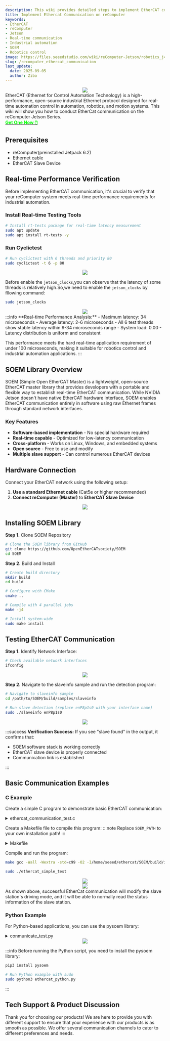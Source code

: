 ```yaml
---
description: This wiki provides detailed steps to implement EtherCAT communication on reComputer Jetson for real-time industrial automation control applications.
title: Implement Ethercat Communication on reComputer
keywords:
- EtherCAT
- reComputer
- Jetson
- Real-time communication
- Industrial automation
- SOEM
- Robotics control
image: https://files.seeedstudio.com/wiki/reComputer-Jetson/robotics_j401/recomputer-robotics_2.webp
slug: /recomputer_ethercat_communication
last_update:
  date: 2025-09-05
  author: Zibo
---
```


<div align="center">
    <img width={600}
    src="https://media-cdn.seeedstudio.com/media/catalog/product/cache/bb49d3ec4ee05b6f018e93f896b8a25d/1/-/1-100001302_recomputer_robotics_j3011_with_gmsl_extension.jpg" />
</div>

<div style={{ textAlign: "justify" }}>
EtherCAT (Ethernet for Control Automation Technology) is a high-performance, open-source industrial Ethernet protocol designed for real-time automation control in automation, robotics, and motion systems. This wiki will show you how to conduct EtherCat communication on the reComputer Jetson Series.
</div>

<div class="get_one_now_container" style={{textAlign: 'center'}}>
<a class="get_one_now_item" href="https://www.seeedstudio.com/reComputer-Robotics-J4012-with-GMSL-extension-board-p-6537.html" target="_blank">
<strong><span><font color={'FFFFFF'} size={"4"}> Get One Now 🖱️</font></span></strong>
</a></div>

## Prerequisites

- reComputer(preinstalled Jetpack 6.2)
- Ethernet cable
- EtherCAT Slave Device

## Real-time Performance Verification

Before implementing EtherCAT communication, it's crucial to verify that your reComputer system meets real-time performance requirements for industrial automation.

### Install Real-time Testing Tools

```bash
# Install rt-tests package for real-time latency measurement
sudo apt update
sudo apt install rt-tests -y
```

### Run Cyclictest

```bash
# Run cyclictest with 6 threads and priority 80
sudo cyclictest -t 6 -p 80
```

<div align="center">
    <img width={1000}
    src="https://files.seeedstudio.com/wiki/robotics/software/ethercat/cyc1.png" />
</div>

Before enable the `jetson_clocks`,you can observe that the latency of some threads is relatively high.So,we need to enable the `jetson_clocks` by fllowing command:

```bash
sudo jetson_clocks
```

<div align="center">
    <img width={1000}
    src="https://files.seeedstudio.com/wiki/robotics/software/ethercat/cyc2.png" />
</div>
:::info
**Real-time Performance Analysis:**
- Maximum latency: 34 microseconds
- Average latency: 2-6 microseconds  
- All 6 test threads show stable latency within 9-34 microseconds range
- System load: 0.00
- Latency distribution is uniform and consistent

This performance meets the hard real-time application requirement of under 100 microseconds, making it suitable for robotics control and industrial automation applications.
:::

## SOEM Library Overview

<div style={{ textAlign: "justify" }}>
SOEM (Simple Open EtherCAT Master) is a lightweight, open-source EtherCAT master library that provides developers with a portable and flexible way to establish real-time EtherCAT communication. While NVIDIA Jetson doesn't have native EtherCAT hardware interface, SOEM enables EtherCAT communication entirely in software using raw Ethernet frames through standard network interfaces.
</div>

### Key Features

- **Software-based implementation** - No special hardware required
- **Real-time capable** - Optimized for low-latency communication
- **Cross-platform** - Works on Linux, Windows, and embedded systems
- **Open source** - Free to use and modify
- **Multiple slave support** - Can control numerous EtherCAT devices

## Hardware Connection

Connect your EtherCAT network using the following setup:

1. **Use a standard Ethernet cable** (Cat5e or higher recommended)
2. **Connect reComputer (Master)** to **EtherCAT Slave Device**

<div align="center">
    <img width={1000}
    src="https://files.seeedstudio.com/wiki/robotics/software/ethercat/hc.jpg" />
</div>

## Installing SOEM Library

**Step 1.** Clone SOEM Repository

```bash
# Clone the SOEM library from GitHub
git clone https://github.com/OpenEtherCATsociety/SOEM
cd SOEM
```

**Step 2.** Build and Install

```bash
# Create build directory
mkdir build
cd build

# Configure with CMake
cmake ..

# Compile with 4 parallel jobs
make -j4

# Install system-wide
sudo make install
```

## Testing EtherCAT Communication

**Step 1.** Identify Network Interface:

```bash
# Check available network interfaces
ifconfig
```

<div align="center">
    <img width={1000}
    src="https://files.seeedstudio.com/wiki/robotics/software/ethercat/ifname.png" />
</div>

**Step 2.** Navigate to the slaveinfo sample and run the detection program:

```bash
# Navigate to slaveinfo sample
cd /path/to/SOEM/build/samples/slaveinfo

# Run slave detection (replace enP8p1s0 with your interface name)
sudo ./slaveinfo enP8p1s0
```

<div align="center">
    <img width={1000}
    src="https://files.seeedstudio.com/wiki/robotics/software/ethercat/slaver_info.png" />
</div>

:::success
**Verification Success:**
If you see "slave found" in the output, it confirms that:

- SOEM software stack is working correctly
- EtherCAT slave device is properly connected
- Communication link is established

:::

## Basic Communication Examples

### C Example

Create a simple C program to demonstrate basic EtherCAT communication:

<details>
<summary> ethercat_communication_test.c </summary>

```c
#include <stdio.h>
#include <stdlib.h>
#include <string.h>
#include <unistd.h>
#include <stdint.h>
#include <sys/time.h>

// EtherCAT includes

# include "ethercat.h"

// Function prototypes
void print_state_info(const char* state_name, int success);
void set_control_mode(int mode);
void read_control_mode(void);
void set_servo_parameters(void);
void configure_pdo_mapping(void);
void sleep_ms(int milliseconds);

int main(int argc, char *argv[])
{
    int ret;
    char*ifname = "enP8p1s0";  // Network interface name

    printf("EtherCAT Communication Test - C Version\n");
    printf("=======================================\n\n");
    
    // Initialize EtherCAT communication
    printf("Initializing EtherCAT communication...\n");
    
    // Initialize EtherCAT master
    if (ec_init(ifname)) {
        printf("✅ EtherCAT master initialized successfully\n");
    } else {
        printf("❌ Failed to initialize EtherCAT master\n");
        return -1;
    }
    
    // Find and configure slaves
    if (ec_config_init(FALSE) > 0) {
        printf("✅ Found %d slaves\n", ec_slavecount);
    } else {
        printf("❌ No slaves found\n");
        ec_close();
        return -1;
    }
    
    // Print slave information
    printf("Found slave: %s, state: %d\n", 
           ec_slave[1].name, ec_slave[1].state);
    
    // Enter PRE-OP state (SDO communication allowed)
    printf("\n📡 Entering PRE-OP state (SDO communication allowed)...\n");
    ec_statecheck(0, EC_STATE_PRE_OP, EC_TIMEOUTSTATE);
    ret = ec_writestate(0);
    if (ret == EK_OK) {
        print_state_info("PRE-OP", 1);
    } else {
        print_state_info("PRE-OP", 0);
    }
    
    // Enter SAFE-OP state (safe PDO communication allowed)
    printf("\n📡 Entering SAFE-OP state (safe PDO communication allowed)...\n");
    ec_statecheck(0, EC_STATE_SAFE_OP, EC_TIMEOUTSTATE);
    ret = ec_writestate(0);
    if (ret == EK_OK) {
        print_state_info("SAFE-OP", 1);
    } else {
        print_state_info("SAFE-OP", 0);
    }
    
    // Enter OP state (full PDO communication allowed)
    printf("\n📡 Entering OP state (full PDO communication allowed)...\n");
    ec_statecheck(0, EC_STATE_OPERATIONAL, EC_TIMEOUTSTATE);
    ret = ec_writestate(0);
    if (ret == EK_OK) {
        print_state_info("OP", 1);
    } else {
        print_state_info("OP", 0);
    }
    
    // Switch between different control modes
    printf("\n=== Control Mode Testing ===\n");
    
    set_control_mode(1);  // Position control
    set_control_mode(3);  // Velocity control
    set_control_mode(4);  // Torque control
    set_control_mode(6);  // Homing
    set_control_mode(7);  // Interpolated position mode
    set_control_mode(8);  // Cyclic synchronous position mode
    set_control_mode(0);  // No mode
    
    // Set servo parameters
    printf("\n=== Setting Servo Parameters ===\n");
    set_servo_parameters();
    
    // Configure PDO mapping
    printf("\n=== Configuring PDO Mapping ===\n");
    configure_pdo_mapping();
    
    // Print final slave state
    printf("\nSlave state: %d\n", ec_slave[1].state);
    
    printf("\nEtherCAT communication test completed\n");
    
    // Cleanup
    ec_close();
    return 0;
}

void print_state_info(const char* state_name, int success)
{
    if (success) {
        printf("📡 Successfully entered %s state\n", state_name);
    } else {
        printf("📡 Failed to enter %s state\n", state_name);
    }
}

void set_control_mode(int mode)
{
    uint8_t mode_data = (uint8_t)mode;
    int ret;

    // Write control mode to object 0x6060
    ret = ec_SDOwrite(1, 0x6060, 0, FALSE, sizeof(mode_data), &mode_data, EC_TIMEOUTRXM);
    
    if (ret > 0) {
        switch(mode) {
            case 1:
                printf("✅ Successfully set position control mode\n");
                break;
            case 3:
                printf("✅ Successfully set velocity control mode\n");
                break;
            case 4:
                printf("✅ Successfully set torque control mode\n");
                break;
            case 6:
                printf("✅ Successfully set homing mode\n");
                break;
            case 7:
                printf("✅ Successfully set interpolated position mode\n");
                break;
            case 8:
                printf("✅ Successfully set cyclic synchronous position mode\n");
                break;
            case 0:
                printf("✅ Successfully set no mode\n");
                break;
            default:
                printf("✅ Successfully set mode %d\n", mode);
                break;
        }
    } else {
        printf("❌ Failed to set control mode %d\n", mode);
    }
    
    // Read back the current mode
    read_control_mode();
    sleep_ms(1000);
}

void read_control_mode(void)
{
    int ret;
    uint8_t mode_data;
    int wkc;

    ret = ec_SDOread(1, 0x6060, 0, FALSE, &wkc, &mode_data, sizeof(mode_data), EC_TIMEOUTRXM);
    
    if (ret > 0) {
        printf("Current mode: %d\n", mode_data);
    } else {
        printf("Failed to read current mode\n");
    }
}

void set_servo_parameters(void)
{
    int ret;
    uint32_t param_value;
    int wkc;

    // Set maximum position range (0x607F)
    param_value = 1000000;
    ret = ec_SDOwrite(1, 0x607F, 0, FALSE, sizeof(param_value), &param_value, EC_TIMEOUTRXM);
    if (ret > 0) {
        printf("✅ Set maximum position range: %u\n", param_value);
    } else {
        printf("❌ Failed to set position range\n");
    }
    
    // Read back position range
    ret = ec_SDOread(1, 0x607F, 0, FALSE, &wkc, &param_value, sizeof(param_value), EC_TIMEOUTRXM);
    if (ret > 0) {
        printf("Position range: %u\n", param_value);
    }
    
    // Set maximum velocity (0x6081)
    param_value = 1000000;
    ret = ec_SDOwrite(1, 0x6081, 0, FALSE, sizeof(param_value), &param_value, EC_TIMEOUTRXM);
    if (ret > 0) {
        printf("✅ Set maximum velocity: %u\n", param_value);
    } else {
        printf("❌ Failed to set velocity\n");
    }
    
    // Read back velocity
    ret = ec_SDOread(1, 0x6081, 0, FALSE, &wkc, &param_value, sizeof(param_value), EC_TIMEOUTRXM);
    if (ret > 0) {
        printf("Maximum velocity: %u\n", param_value);
    }
    
    // Set maximum acceleration (0x6083)
    param_value = 1000;
    ret = ec_SDOwrite(1, 0x6083, 0, FALSE, sizeof(param_value), &param_value, EC_TIMEOUTRXM);
    if (ret > 0) {
        printf("✅ Set maximum acceleration: %u\n", param_value);
    } else {
        printf("❌ Failed to set acceleration\n");
    }
    
    // Read back acceleration
    ret = ec_SDOread(1, 0x6083, 0, FALSE, &wkc, &param_value, sizeof(param_value), EC_TIMEOUTRXM);
    if (ret > 0) {
        printf("Maximum acceleration: %u\n", param_value);
    }
    
    printf("✅ Successfully set servo parameters\n");
}

void configure_pdo_mapping(void)
{
    int ret;
    uint8_t mapping_count;
    uint32_t mapping_data;
    int wkc;

    // Configure receive PDO mapping (1600h) - Master to slave
    printf("Configuring receive PDO mapping (1600h)...\n");
    
    // Clear existing mapping
    mapping_count = 0;
    ret = ec_SDOwrite(1, 0x1600, 0, FALSE, sizeof(mapping_count), &mapping_count, EC_TIMEOUTRXM);
    
    // Set control word mapping (6040h, 16-bit)
    mapping_data = 0x60400010;
    ret = ec_SDOwrite(1, 0x1600, 1, FALSE, sizeof(mapping_data), &mapping_data, EC_TIMEOUTRXM);
    
    // Set target position mapping (607Ah, 32-bit)
    mapping_data = 0x607A0020;
    ret = ec_SDOwrite(1, 0x1600, 2, FALSE, sizeof(mapping_data), &mapping_data, EC_TIMEOUTRXM);
    
    // Set mapping count
    mapping_count = 2;
    ret = ec_SDOwrite(1, 0x1600, 0, FALSE, sizeof(mapping_count), &mapping_count, EC_TIMEOUTRXM);
    
    if (ret > 0) {
        printf("✅ Receive PDO mapping configured\n");
    } else {
        printf("❌ Failed to configure receive PDO mapping\n");
    }
    
    // Configure transmit PDO mapping (1A00h) - Slave to master
    printf("Configuring transmit PDO mapping (1A00h)...\n");
    
    // Clear existing mapping
    mapping_count = 0;
    ret = ec_SDOwrite(1, 0x1A00, 0, FALSE, sizeof(mapping_count), &mapping_count, EC_TIMEOUTRXM);
    
    // Set status word mapping (6041h, 16-bit)
    mapping_data = 0x60410010;
    ret = ec_SDOwrite(1, 0x1A00, 1, FALSE, sizeof(mapping_data), &mapping_data, EC_TIMEOUTRXM);
    
    // Set actual position mapping (6064h, 32-bit)
    mapping_data = 0x60640020;
    ret = ec_SDOwrite(1, 0x1A00, 2, FALSE, sizeof(mapping_data), &mapping_data, EC_TIMEOUTRXM);
    
    // Set mapping count
    mapping_count = 2;
    ret = ec_SDOwrite(1, 0x1A00, 0, FALSE, sizeof(mapping_count), &mapping_count, EC_TIMEOUTRXM);
    
    if (ret > 0) {
        printf("✅ Transmit PDO mapping configured\n");
    } else {
        printf("❌ Failed to configure transmit PDO mapping\n");
    }
    
    printf("✅ PDO mapping configuration completed\n");
}

void sleep_ms(int milliseconds)
{
    usleep(milliseconds * 1000);
}

```

</details>

Create a Makefile file to compile this program:
:::note
Replace `SOEM_PATH` to your own installation path!
:::

<details>
<summary> Makefile </summary>

```Makefile
# Makefile for EtherCAT Communication Test with Local SOEM Library

# Compiler and flags
CC = gcc
CFLAGS = -Wall -Wextra -std=c99 -O2
LDFLAGS = -lrt -lpthread

# Local SOEM library paths
SOEM_PATH = /home/seeed/ethercat/SOEM
INCLUDES = -I$(SOEM_PATH)/build/install/include
LIBS = -L$(SOEM_PATH)/build -lsoem

# Target executables
TARGET_FULL = ethercat_communication_test
TARGET_SIMPLE = ethercat_simple_test

# Source files
SOURCES_FULL = ethercat_communication_test.c
SOURCES_SIMPLE = ethercat_simple_test.c

# Object files
OBJECTS_FULL = $(SOURCES_FULL:.c=.o)
OBJECTS_SIMPLE = $(SOURCES_SIMPLE:.c=.o)

# Default target
all: $(TARGET_SIMPLE)

# Build the simple version (recommended)
simple: $(TARGET_SIMPLE)

# Build the full version
full: $(TARGET_FULL)

# Build the simple executable
$(TARGET_SIMPLE): $(OBJECTS_SIMPLE)
 $(CC) $(OBJECTS_SIMPLE) -o $(TARGET_SIMPLE) $(LIBS) $(LDFLAGS)
 @echo "✅ Simple version build completed successfully!"
 @echo "Run with: sudo ./$(TARGET_SIMPLE)"

# Build the full executable
$(TARGET_FULL): $(OBJECTS_FULL)
 $(CC) $(OBJECTS_FULL) -o $(TARGET_FULL) $(LIBS) $(LDFLAGS)
 @echo "✅ Full version build completed successfully!"
 @echo "Run with: sudo ./$(TARGET_FULL)"

# Compile source files
%.o: %.c
 $(CC) $(CFLAGS) $(INCLUDES) -c $< -o $@

# Clean build files
clean:
 rm -f $(OBJECTS_FULL) $(OBJECTS_SIMPLE) $(TARGET_FULL) $(TARGET_SIMPLE)
 @echo "🧹 Cleaned build files"

# Check local SOEM installation
check-soem:
 @echo "Checking local SOEM installation..."
 @if [ -f "$(SOEM_PATH)/build/install/include/soem/soem.h" ]; then \
  echo "✅ SOEM headers found at $(SOEM_PATH)/build/install/include/soem/soem.h"; \
 else \
  echo "❌ SOEM headers not found"; \
 fi
 @if [ -f "$(SOEM_PATH)/build/libsoem.a" ]; then \
  echo "✅ SOEM library found at $(SOEM_PATH)/build/libsoem.a"; \
 else \
  echo "❌ SOEM library not found"; \
 fi

# Test compilation
test-compile: check-soem
 @echo "Testing compilation..."
 @make clean
 @make simple
 @echo "✅ Compilation test successful!"

# Manual compilation commands for reference
manual-compile:
 @echo "Manual compilation commands:"
 @echo "Simple version:"
 @echo "  gcc -Wall -Wextra -std=c99 -O2 \\"
 @echo "      -I$(SOEM_PATH)/build/install/include \\"
 @echo "      ethercat_simple_test.c \\"
 @echo "      -o ethercat_simple_test \\"
 @echo "      -L$(SOEM_PATH)/build -lsoem -lrt -lpthread"
 @echo ""
 @echo "Full version:"
 @echo "  gcc -Wall -Wextra -std=c99 -O2 \\"
 @echo "      -I$(SOEM_PATH)/build/install/include \\"
 @echo "      ethercat_communication_test.c \\"
 @echo "      -o ethercat_communication_test \\"
 @echo "      -L$(SOEM_PATH)/build -lsoem -lrt -lpthread"

# Help target
help:
 @echo "Available targets:"
 @echo "  all           - Build the simple version (default)"
 @echo "  simple        - Build the simple version"
 @echo "  full          - Build the full version"
 @echo "  clean         - Remove build files"
 @echo "  check-soem    - Check local SOEM installation"
 @echo "  test-compile  - Test compilation"
 @echo "  manual-compile - Show manual compilation commands"
 @echo "  help          - Show this help message"
 @echo ""
 @echo "Quick start:"
 @echo "  make          # Build the program"
 @echo "  sudo ./ethercat_simple_test  # Run the program"
 @echo ""
 @echo "SOEM library location: $(SOEM_PATH)"

```

</details>

Compile and run the program:

```bash
make gcc -Wall -Wextra -std=c99 -O2 -I/home/seeed/ethercat/SOEM/build/install/include -c ethercat_simple_test.c -o ethercat_simple_test.o

sudo ./ethercat_simple_test
```

<div align="center">
    <img width={1000}
    src="https://files.seeedstudio.com/wiki/robotics/software/ethercat/conmunicate.png" />
</div>

<div align="center">
    <img width={1000}
    src="https://files.seeedstudio.com/wiki/robotics/software/ethercat/conmunicate.gif" />
</div>

<div style={{ textAlign: "justify" }}>
As shown above, successful EtherCat communication will modify the slave station's driving mode, and it will be able to normally read the status information of the slave station.
</div>

### Python Example

For Python-based applications, you can use the pysoem library:

<details>
<summary> conmunicate_test.py </summary>

```python
import pysoem
import time
import struct

# Initialize EtherCAT communication

# Network interface name

interface_name = "enP8p1s0"

# Create EtherCAT master object

master = pysoem.Master()

# Open EtherCAT master connection

master.open(interface_name)

# Initialize slaves

master.config_init()

slaver = master.slaves[0]

print(f"Found slave: {slaver.name}, state: {slaver.state}")

print("📡 Entering PRE-OP state (SDO communication allowed)...")

# Set master state to PREOP_STATE

master.state = pysoem.PREOP_STATE

# Write state to EtherCAT network

master.write_state()

# Check if entered successfully

if master.state == pysoem.PREOP_STATE:
    print("📡 Successfully entered PRE-OP state")
else:
    print("📡 Failed to enter PRE-OP state")

# Enter SAFE-OP state (safe PDO communication allowed)

master.state = pysoem.SAFEOP_STATE
master.write_state()

# Check if entered successfully

if master.state == pysoem.SAFEOP_STATE:
    print("📡 Successfully entered SAFE-OP state")
else:
    print("📡 Failed to enter SAFE-OP state")

# Enter OP state (full PDO communication allowed)

master.state = pysoem.OP_STATE
master.write_state()

# Check if entered successfully

if master.state == pysoem.OP_STATE:
    print("📡 Master successfully entered OP state")
else:
    print("📡 Failed to enter OP state")

# Switch between different control modes

slaver.sdo_write(0x6060, 0, struct.pack('<B', 1))  # Set mode to position control
print("✅ Successfully set position control mode")
print(f"Current mode: {struct.unpack('<b', slaver.sdo_read(0x6060, 0))[0]}")
time.sleep(1)

slaver.sdo_write(0x6060, 0, struct.pack('<B', 3))  # Set mode to velocity control
print("✅ Successfully set velocity control mode")
print(f"Current mode: {struct.unpack('<b', slaver.sdo_read(0x6060, 0))[0]}")
time.sleep(1)

slaver.sdo_write(0x6060, 0, struct.pack('<B', 4))  # Set mode to torque control
print("✅ Successfully set torque control mode")
print(f"Current mode: {struct.unpack('<b', slaver.sdo_read(0x6060, 0))[0]}")
time.sleep(1)

slaver.sdo_write(0x6060, 0, struct.pack('<B', 6))  # Set mode to homing
print("✅ Successfully set homing mode")
print(f"Current mode: {struct.unpack('<b', slaver.sdo_read(0x6060, 0))[0]}")
time.sleep(1)

slaver.sdo_write(0x6060, 0, struct.pack('<B', 7))  # Set mode to interpolated position mode
print("✅ Successfully set interpolated position mode")
print(f"Current mode: {struct.unpack('<b', slaver.sdo_read(0x6060, 0))[0]}")
time.sleep(1)

slaver.sdo_write(0x6060, 0, struct.pack('<B', 8))  # Set mode to cyclic synchronous position mode
print("✅ Successfully set cyclic synchronous position mode")
print(f"Current mode: {struct.unpack('<b', slaver.sdo_read(0x6060, 0))[0]}")
time.sleep(1)

slaver.sdo_write(0x6060, 0, struct.pack('<B', 0))  # Set mode to no mode
print("✅ Successfully set no mode")
print(f"Current mode: {struct.unpack('<b', slaver.sdo_read(0x6060, 0))[0]}")
time.sleep(1)

# Set necessary parameters for control configuration

slaver.sdo_write(0x607F, 0, struct.pack('<I', 1000000))  # Maximum position range
print(f"Position range: {slaver.sdo_read[0x607F, 0](0)}")
slaver.sdo_write(0x6081, 0, struct.pack('<I', 1000000))  # Maximum velocity
print(f"Maximum velocity: {slaver.sdo_read[0x6081, 0](0)}")
slaver.sdo_write(0x6083, 0, struct.pack('<I', 1000))     # Maximum acceleration
print(f"Maximum acceleration: {slaver.sdo_read[0x6083, 0](0)}")
print("✅ Successfully set servo parameters")

# Configure receive PDO mapping (1600h) - Master to slave

slaver.sdo_write(0x1600, 0, struct.pack('<B', 0))  # Clear existing mapping
slaver.sdo_write(0x1600, 1, struct.pack('<I', 0x60400010))  # Control word (6040h, 16-bit)
slaver.sdo_write(0x1600, 2, struct.pack('<I', 0x607A0020))  # Target position (607Ah, 32-bit)
slaver.sdo_write(0x1600, 0, struct.pack('<B', 2))  # Set mapping count

# Configure transmit PDO mapping (1A00h) - Slave to master

slaver.sdo_write(0x1A00, 0, struct.pack('<B', 0))  # Clear existing mapping
slaver.sdo_write(0x1A00, 1, struct.pack('<I', 0x60410010))  # Status word (6041h, 16-bit)
slaver.sdo_write(0x1A00, 2, struct.pack('<I', 0x60640020))  # Actual position (6064h, 32-bit)
slaver.sdo_write(0x1A00, 0, struct.pack('<B', 2))  # Set mapping count
print("✅ PDO mapping configuration completed")

print(f"Slave state: {slaver.state}")

print("EtherCAT communication test completed")

```

</details>

<div align="center">
    <img width={1000}
    src="https://files.seeedstudio.com/wiki/robotics/software/ethercat/python.png" />
</div>

:::info
Before running the Python script, you need to install the pysoem library:

```bash
pip3 install pysoem

# Run Python example with sudo
sudo python3 ethercat_python.py
```

:::

## Tech Support & Product Discussion

Thank you for choosing our products! We are here to provide you with different support to ensure that your experience with our products is as smooth as possible. We offer several communication channels to cater to different preferences and needs.

<div class="button_tech_support_container">
<a href="https://forum.seeedstudio.com/" class="button_forum"></a>
<a href="https://www.seeedstudio.com/contacts" class="button_email"></a>
</div>

<div class="button_tech_support_container">
<a href="https://discord.gg/eWkprNDMU7" class="button_discord"></a>
<a href="https://github.com/Seeed-Studio/wiki-documents/discussions/69" class="button_discussion"></a>
</div>
